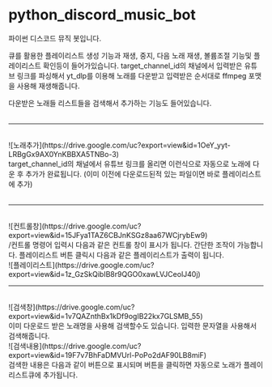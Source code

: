 # python_discord_music_bot
파이썬 디스코드 뮤직 봇입니다.

큐를 활용한 플레이리스트 생성 기능과 재생, 중지, 다음 노래 재생, 볼륨조절 기능및 플레이리스트 확인등이 들어가있습니다.
target_channel_id의 채널에서 입력받은 유튜브 링크를 파싱해서 yt_dlp를 이용해 노래를 다운받고 입력받은 순서대로 ffmpeg 포맷을 사용해 재생해줍니다.

다운받은 노래들 리스트들을 검색해서 추가하는 기능도 들어있습니다.<br>
<br>
<hr>
<br>
![노래추가](https://drive.google.com/uc?export=view&id=1OeY_yyt-LRBgGx9AX0YnKBBXA5TNBo-3)
<br>target_channel_id의 채널에서 유튜브 링크를 올리면 이런식으로 자동으로 노래에 다운 후 추가가 완료됩니다.
(이미 이전에 다운로드된적 있는 파일이면 바로 플레이리스트에 추가)<br>
<br>
<hr>
<br>
![컨트롤창](https://drive.google.com/uc?export=view&id=15JFya1TAZ6CBJnKSGz8aa67WCjrybEw9)
<br>/컨트롤 명령어 입력시 다음과 같은 컨트롤 창이 표시가 됩니다. 간단한 조작이 가능합니다.
플레이리스트 버튼 클릭시 다음과 같은 플레이리스트가 출력이 됩니다.<br>
![플레이리스트](https://drive.google.com/uc?export=view&id=1z_GzSkQibIB8r9QGO0xawLVJCeolJ40j)
<br>
<hr>
<br>
![검색창](https://drive.google.com/uc?export=view&id=1v7QAZnthBx1kDf9ogIB22kx7GLSMB_55)
<br>이미 다운로드 받은 노래명을 사용해 검색할수도 있습니다. 입력한 문자열을 사용해서 검색해줍니다.<br>
![검색내용](https://drive.google.com/uc?export=view&id=19F7v7BhFaDMVUrl-PoPo2dAF90LB8miF)
<br>검색한 내용은 다음과 같이 버튼으로 표시되며 버튼을 클릭하면 자동으로 노래가 플레이리스트큐에 추가됩니다.<br>
